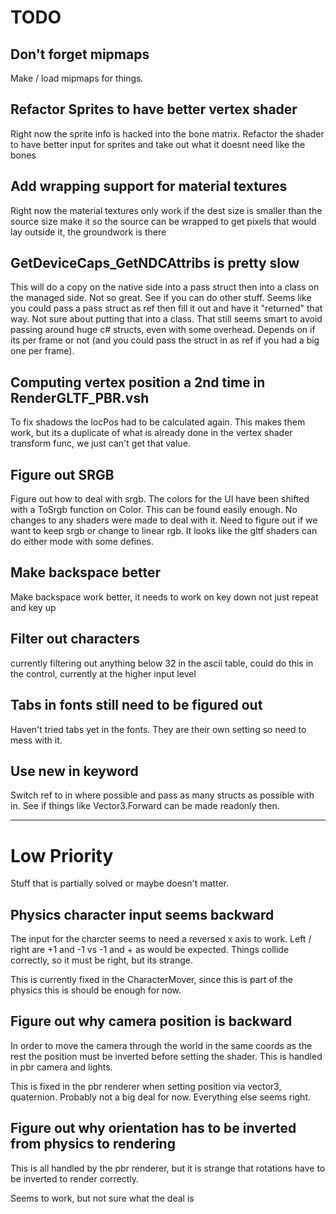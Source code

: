 # TODO

## Don't forget mipmaps
Make / load mipmaps for things.

## Refactor Sprites to have better vertex shader
Right now the sprite info is hacked into the bone matrix. Refactor the shader to have better input for sprites and take out what it doesnt need like the bones

## Add wrapping support for material textures
Right now the material textures only work if the dest size is smaller than the source size
make it so the source can be wrapped to get pixels that would lay outside it, the groundwork is there

## GetDeviceCaps_GetNDCAttribs is pretty slow
This will do a copy on the native side into a pass struct then into a class on the managed side. Not so great. See if you can do other stuff.
Seems like you could pass a pass struct as ref then fill it out and have it "returned" that way. Not sure about putting that into a class. That still
seems smart to avoid passing around huge c# structs, even with some overhead. Depends on if its per frame or not (and you could pass the struct in as ref
if you had a big one per frame).

## Computing vertex position a 2nd time in RenderGLTF_PBR.vsh
To fix shadows the locPos had to be calculated again. This makes them work, but its a duplicate of what is already done in the vertex shader transform func, we just
can't get that value.

## Figure out SRGB
Figure out how to deal with srgb. The colors for the UI have been shifted with a ToSrgb function on Color. This can be found easily enough.
No changes to any shaders were made to deal with it. Need to figure out if we want to keep srgb or change to linear rgb. It looks like the gltf
shaders can do either mode with some defines.

## Make backspace better
Make backspace work better, it needs to work on key down not just repeat and key up

## Filter out characters
currently filtering out anything below 32 in the ascii table, could do this in the control, currently at the higher input level

## Tabs in fonts still need to be figured out
Haven't tried tabs yet in the fonts. They are their own setting so need to mess with it.

## Use new in keyword
Switch ref to in where possible and pass as many structs as possible with in. See if things like Vector3.Forward can be made readonly then.

----------------------------------------------------------------------------------------------------------------------------------------------------------------

# Low Priority
Stuff that is partially solved or maybe doesn't matter.

## Physics character input seems backward
The input for the charcter seems to need a reversed x axis to work. Left / right are +1 and -1 vs -1 and + as would be expected.
Things collide correctly, so it must be right, but its strange.

This is currently fixed in the CharacterMover, since this is part of the physics this is should be enough for now.

## Figure out why camera position is backward
In order to move the camera through the world in the same coords as the rest the position must be inverted before setting the shader. This is
handled in pbr camera and lights.

This is fixed in the pbr renderer when setting position via vector3, quaternion. Probably not a big deal for now. Everything else seems right.

## Figure out why orientation has to be inverted from physics to rendering
This is all handled by the pbr renderer, but it is strange that rotations have to be inverted to render correctly.

Seems to work, but not sure what the deal is